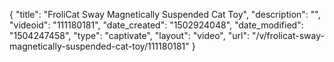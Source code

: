 {
    "title": "FroliCat Sway Magnetically Suspended Cat Toy",
    "description": "",
    "videoid": "111180181",
    "date_created": "1502924048",
    "date_modified": "1504247458",
    "type": "captivate",
    "layout": "video",
    "url": "\/v\/frolicat-sway-magnetically-suspended-cat-toy\/111180181"
}